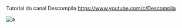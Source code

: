 Tutorial do canal Descompila
https://www.youtube.com/c/Descompila

![a](https://user-images.githubusercontent.com/88802551/181411660-ce685972-d92f-4b23-ac4a-dcb52bd45477.png)
